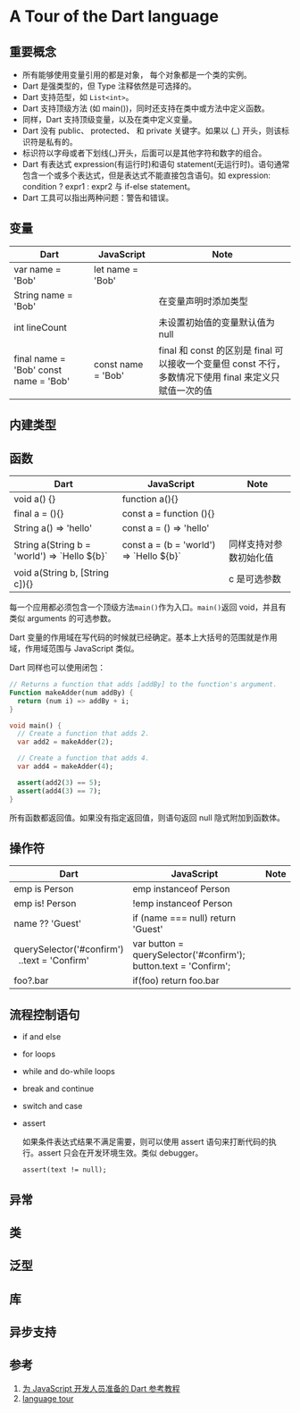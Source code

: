 # A Tour of the Dart language

## 重要概念

- 所有能够使用变量引用的都是对象， 每个对象都是一个类的实例。
- Dart 是强类型的，但 Type 注释依然是可选择的。
- Dart 支持范型，如 `List<int>`。
- Dart 支持顶级方法 (如 main())，同时还支持在类中或方法中定义函数。
- 同样，Dart 支持顶级变量，以及在类中定义变量。
- Dart 没有 public、 protected、 和 private 关键字。如果以 (_) 开头，则该标识符是私有的。
- 标识符以字母或者下划线(_)开头，后面可以是其他字符和数字的组合。
- Dart 有表达式 expression(有运行时)和语句 statement(无运行时)。语句通常包含一个或多个表达式，但是表达式不能直接包含语句。如 expression: condition ? expr1 : expr2 与 if-else statement。
- Dart 工具可以指出两种问题：警告和错误。

## 变量

Dart | JavaScript | Note
| - | - | - |
var name = 'Bob' | let name = 'Bob'
String name = 'Bob'| | 在变量声明时添加类型
int lineCount | | 未设置初始值的变量默认值为 null
final name = 'Bob' const name = 'Bob' | const name = 'Bob'  | final 和 const 的区别是 final 可以接收一个变量但 const 不行，多数情况下使用 final 来定义只赋值一次的值

## 内建类型

## 函数

Dart | JavaScript | Note
| - | - | - |
void a() {} | function a(){}
final a = (){} | const a = function (){}
String a() => 'hello' | const a = () => 'hello'
String a(String b = 'world') => \`Hello ${b}\` | const a = (b = 'world') => \`Hello ${b}` | 同样支持对参数初始化值
void a(String b, [String c]){} | | c 是可选参数

每一个应用都必须包含一个顶级方法`main()`作为入口。`main()`返回 void，并且有类似 arguments 的可选参数。

Dart 变量的作用域在写代码的时候就已经确定。基本上大括号的范围就是作用域，作用域范围与 JavaScript 类似。

Dart 同样也可以使用闭包：

```dart
// Returns a function that adds [addBy] to the function's argument.
Function makeAdder(num addBy) {
  return (num i) => addBy + i;
}

void main() {
  // Create a function that adds 2.
  var add2 = makeAdder(2);

  // Create a function that adds 4.
  var add4 = makeAdder(4);

  assert(add2(3) == 5);
  assert(add4(3) == 7);
}
```

所有函数都返回值。如果没有指定返回值，则语句返回 null 隐式附加到函数体。

## 操作符

Dart | JavaScript | Note
| - | - | - |
emp is Person | emp instanceof Person
emp is! Person | !emp instanceof Person
name ?? 'Guest' | if (name === null) return 'Guest'
querySelector('#confirm')<br>&nbsp;&nbsp;..text = 'Confirm' | var button = querySelector('#confirm');<br>button.text = 'Confirm';
foo?.bar | if(foo) return foo.bar

## 流程控制语句

- if and else
- for loops
- while and do-while loops
- break and continue
- switch and case
- assert

  如果条件表达式结果不满足需要，则可以使用 assert 语句来打断代码的执行。assert 只会在开发环境生效。类似 debugger。

  `assert(text != null);`

## 异常

## 类



## 泛型

## 库

## 异步支持

## 参考

1. [为 JavaScript 开发人员准备的 Dart 参考教程](https://zhuanlan.zhihu.com/p/54949074)
2. [language tour](https://dart.dev/guides/language/language-tour)